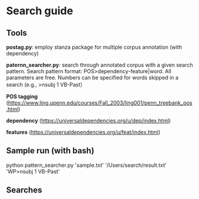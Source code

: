  # Search guide

## Tools

**postag.py**: employ stanza package for multiple corpus annotation (with dependency)

**paternn_searcher.py**: search through annotated corpus with a given search pattern. Search pattern format: POS>dependency-feature|word. All parameters are free. Numbers can be specified for words skipped in a search (e.g., >nsubj 1 VB-Past）

**POS tagging** (https://www.ling.upenn.edu/courses/Fall_2003/ling001/penn_treebank_pos.html)

**dependency** (https://universaldependencies.org/u/dep/index.html)

**features** (https://universaldependencies.org/u/feat/index.html)

## Sample run (with bash) 

python pattern_searcher.py 'sample.txt' '/Users/search/result.txt' 'WP>nsubj 1 VB-Past'

## Searches 

